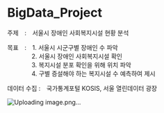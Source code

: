# BigData_Project
주제 : 서울시 장애인 사회복지시설 현황 분석</br>

목표 : 1. 서울시 시군구별 장애인 수 파악</br>
    2. 서울시 장애인 사회복지시설 확인</br>
    3. 복지시설 분포 확인을 위해 위치 파악</br>
    4. 구별 증설해야 하는 복지시설 수 예측하여 제시</br>

데이터 수집 : 국가통계포털 KOSIS, 서울 열린데이터 광장</br>


![Uploading image.png…]()
